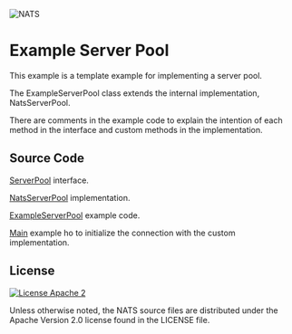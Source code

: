 ![NATS](../images/large-logo.png)

# Example Server Pool

This example is a template example for implementing a server pool.

The ExampleServerPool class extends the internal implementation, NatsServerPool.

There are comments in the example code to explain the intention of each method in the interface and custom methods in the implementation.

## Source Code

[ServerPool](https://github.com/nats-io/nats.java/blob/main/src/main/java/io/nats/client/ServerPool.java) interface.

[NatsServerPool](https://github.com/nats-io/nats.java/blob/main/src/main/java/io/nats/client/impl/NatsServerPool.java) implementation.

[ExampleServerPool](src/main/java/io/nats/pool/ExampleServerPool.java) example code.

[Main](src/main/java/io/nats/pool/Main.java) example ho to initialize the connection with the custom implementation.

## License

[![License Apache 2](https://img.shields.io/badge/License-Apache2-blue.svg)](https://www.apache.org/licenses/LICENSE-2.0)

Unless otherwise noted, the NATS source files are distributed under the Apache Version 2.0 license found in the LICENSE file.
